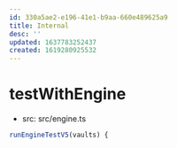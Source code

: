 ```yaml
---
id: 330a5ae2-e196-41e1-b9aa-660e489625a9
title: Internal
desc: ''
updated: 1637783252437
created: 1619280925532
---
```



# testWithEngine
- src: src/engine.ts

```ts
runEngineTestV5(vaults) {
```
